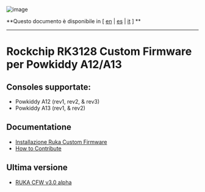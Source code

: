 ![image](https://user-images.githubusercontent.com/67930710/117461690-22bc2e80-af4e-11eb-8ac5-240f600ebe39.png)

**Questo documento è disponibile in [ [en](../README.md) | [es](readme_es.md) | [it](readme_it.md) ] **

---

# Rockchip RK3128 Custom Firmware per Powkiddy A12/A13

## Consoles supportate:

* Powkiddy A12 (rev1, rev2, & rev3)
* Powkiddy A13 (rev1, & rev2)

## Documentatione

* [Installazione Ruka Custom Firmware](install_it.md)
* [How to Contribute](CONTRIBUTING.md)

## Ultima versione

* [RUKA CFW v3.0 alpha](https://github.com/Ruka-CFW/rk3128-cfw/releases/tag/v3.0_alpha_1)
